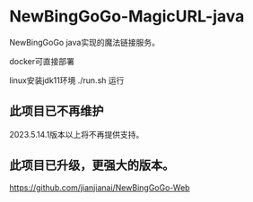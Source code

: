 # NewBingGoGo-MagicURL-java
NewBingGoGo java实现的魔法链接服务。

docker可直接部署

linux安装jdk11环境 ./run.sh 运行

## 此项目已不再维护
2023.5.14.1版本以上将不再提供支持。

## 此项目已升级，更强大的版本。
https://github.com/jianjianai/NewBingGoGo-Web

